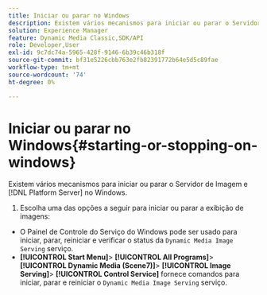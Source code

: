 ```yaml
---
title: Iniciar ou parar no Windows
description: Existem vários mecanismos para iniciar ou parar o Servidor de Imagem e [!DNL Platform Server] no Windows
solution: Experience Manager
feature: Dynamic Media Classic,SDK/API
role: Developer,User
exl-id: 9c7dc74a-5965-428f-9146-6b39c46b318f
source-git-commit: bf31e5226cbb763e2fb82391772b64e5d5c89fae
workflow-type: tm+mt
source-wordcount: '74'
ht-degree: 0%

---
```


# Iniciar ou parar no Windows{#starting-or-stopping-on-windows}

Existem vários mecanismos para iniciar ou parar o Servidor de Imagem e [!DNL Platform Server] no Windows.

1. Escolha uma das opções a seguir para iniciar ou parar a exibição de imagens:

* O Painel de Controle do Serviço do Windows pode ser usado para iniciar, parar, reiniciar e verificar o status da `Dynamic Media Image Serving` serviço.
* **[!UICONTROL Start Menu]**> **[!UICONTROL All Programs]**> **[!UICONTROL Dynamic Media (Scene7)]**> **[!UICONTROL Image Serving]**> **[!UICONTROL Control Service]** fornece comandos para iniciar, parar e reiniciar o `Dynamic Media Image Serving` serviço.
